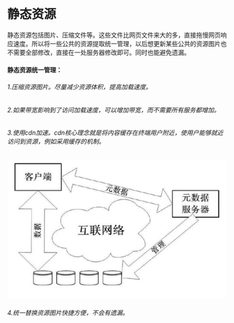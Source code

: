 # 静态资源
静态资源包括图片、压缩文件等。这些文件比网页文件来大的多，直接拖慢网页响应速度。所以将一些公共的资源提取统一管理，以后想更新某些公共的资源图片也不需要全部修改，直接在一处服务器修改即可。同时也能避免遗漏。
#### 静态资源统一管理：

###### 1.压缩资源图片。尽量减少资源体积，提高加载速度。
###### 2.如果带宽影响到了访问加载速度，可以增加带宽，而不需要所有服务都增加。
###### 3.使用cdn加速。cdn核心理念就是将内容缓存在终端用户附近，使用户能够就近访问到资源，例如采用缓存的机制。
![cdn](./image/cdn.png)
###### 4.统一替换资源图片快捷方便，不会有遗漏。


